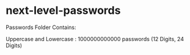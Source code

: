 # next-level-passwords

Passwords Folder Contains:

Uppercase and Lowercase : 1000000000000 passwords (12 Digits, 24 Digits)
